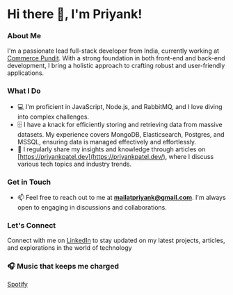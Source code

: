 # Hi there 👋, I'm Priyank!

### About Me
I'm a passionate lead full-stack developer from India, currently working at [Commerce Pundit](https://www.commercepundit.com/). With a strong foundation in both front-end and back-end development, I bring a holistic approach to crafting robust and user-friendly applications.

### What I Do
- 💻 I'm proficient in JavaScript, Node.js, and RabbitMQ, and I love diving into complex challenges.
- 🗄️ I have a knack for efficiently storing and retrieving data from massive datasets. My experience covers MongoDB, Elasticsearch, Postgres, and MSSQL, ensuring data is managed effectively and effortlessly.
- 📝 I regularly share my insights and knowledge through articles on [https://priyankpatel.dev](https://priyankpatel.dev/), where I discuss various tech topics and industry trends.

### Get in Touch
- 📫 Feel free to reach out to me at **mailatpriyank@gmail.com**. I'm always open to engaging in discussions and collaborations.

### Let's Connect
Connect with me on [LinkedIn](https://www.linkedin.com/in/priyank90/) to stay updated on my latest projects, articles, and explorations in the world of technology


### 🎧 Music that keeps me charged

[Spotify](https://open.spotify.com/playlist/3efnn0Tx0oXrO3FMXgGwj8?si=13ca9d77e3534448)
